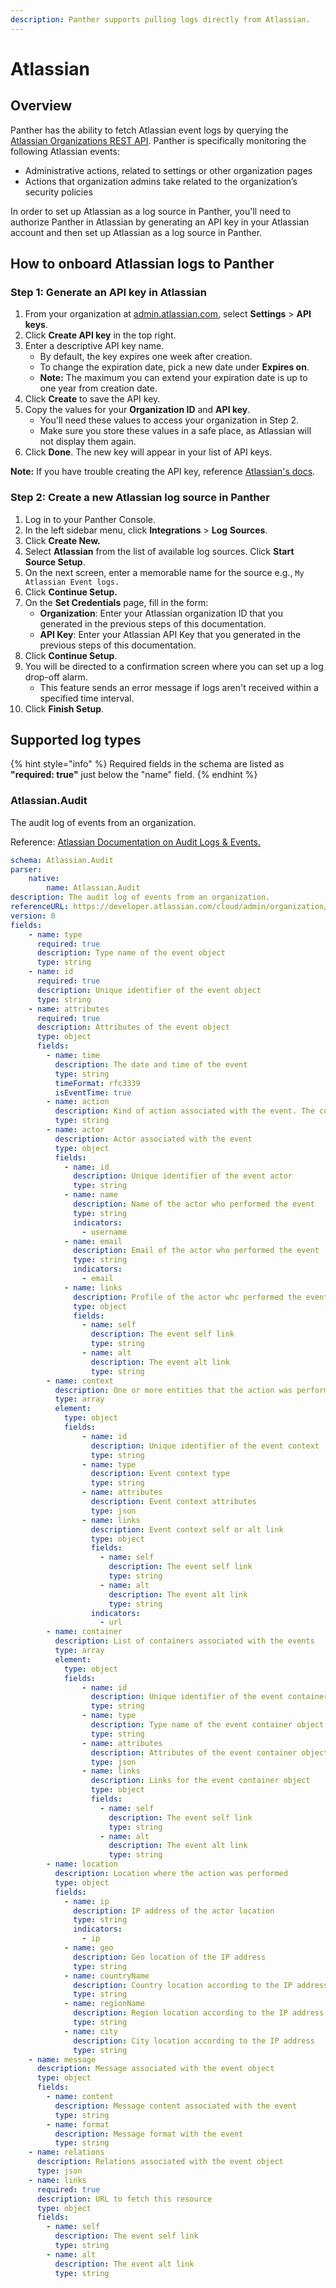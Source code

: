 ```yaml
---
description: Panther supports pulling logs directly from Atlassian.
---
```


# Atlassian

## Overview

Panther has the ability to fetch Atlassian event logs by querying the [Atlassian Organizations REST API](https://developer.atlassian.com/cloud/admin/organization/rest/intro/). Panther is specifically monitoring the following Atlassian events:

* Administrative actions, related to settings or other organization pages&#x20;
* Actions that organization admins take related to the organization’s security policies

In order to set up Atlassian as a log source in Panther, you'll need to authorize Panther in Atlassian by generating an API key in your Atlassian account and then set up Atlassian as a log source in Panther.&#x20;

## How to onboard Atlassian logs to Panther

### Step 1: Generate an API key in Atlassian

1. From your organization at [admin.atlassian.com](http://admin.atlassian.com/), select **Settings** > **API keys**.
2. Click **Create API key** in the top right.
3. Enter a descriptive API key name.
   * By default, the key expires one week after creation.&#x20;
   * To change the expiration date, pick a new date under **Expires on**.&#x20;
   * **Note:** The maximum you can extend your expiration date is up to one year from creation date.
4. Click **Create** to save the API key.
5. Copy the values for your **Organization ID** and **API key**.&#x20;
   * You'll need these values to access your organization in Step 2.
   * Make sure you store these values in a safe place, as Atlassian will not display them again.
6. Click **Done**. The new key will appear in your list of API keys.

**Note:** If you have trouble creating the API key, reference [Atlassian's docs](https://developer.atlassian.com/cloud/admin/organization/rest/intro/).



### Step 2: Create a new Atlassian log source in Panther

1. Log in to your Panther Console.
2. In the left sidebar menu, click **Integrations** > **Log** **Sources**.
3. Click **Create New.**
4. Select **Atlassian** from the list of available log sources. Click **Start Source Setup**.
5. On the next screen, enter a memorable name for the source e.g., `My Atlassian Event logs.`
6. Click **Continue Setup.**
7. On the **Set Credentials** page, fill in the form:&#x20;
   * **Organization**: Enter your Atlassian organization ID that you generated in the previous steps of this documentation.
   * **API Key**: Enter your Atlassian API Key that you generated in the previous steps of this documentation.
8. Click **Continue Setup**.
9. You will be directed to a confirmation screen where you can set up a log drop-off alarm.
   * This feature sends an error message if logs aren't received within a specified time interval.
10. Click **Finish Setup**.

## Supported log types

{% hint style="info" %}
Required fields in the schema are listed as **"required: true"**  just below the "name" field.
{% endhint %}

### Atlassian.Audit

The audit log of events from an organization.

Reference: [Atlassian Documentation on Audit Logs & Events.](https://developer.atlassian.com/cloud/admin/organization/rest/api-group-orgs/#api-orgs-orgid-events-get)

```yaml
schema: Atlassian.Audit
parser:
    native:
        name: Atlassian.Audit
description: The audit log of events from an organization.
referenceURL: https://developer.atlassian.com/cloud/admin/organization/rest/api-group-orgs/#api-orgs-orgid-events-get
version: 0
fields:
    - name: type
      required: true
      description: Type name of the event object
      type: string
    - name: id
      required: true
      description: Unique identifier of the event object
      type: string
    - name: attributes
      required: true
      description: Attributes of the event object
      type: object
      fields:
        - name: time
          description: The date and time of the event
          type: string
          timeFormat: rfc3339
          isEventTime: true
        - name: action
          description: Kind of action associated with the event. The complete list can be accessed with event-actions API
          type: string
        - name: actor
          description: Actor associated with the event
          type: object
          fields:
            - name: id
              description: Unique identifier of the event actor
              type: string
            - name: name
              description: Name of the actor who performed the event
              type: string
              indicators:
                - username
            - name: email
              description: Email of the actor who performed the event
              type: string
              indicators:
                - email
            - name: links
              description: Profile of the actor whc performed the event
              type: object
              fields:
                - name: self
                  description: The event self link
                  type: string
                - name: alt
                  description: The event alt link
                  type: string
        - name: context
          description: One or more entities that the action was performed against
          type: array
          element:
            type: object
            fields:
                - name: id
                  description: Unique identifier of the event context
                  type: string
                - name: type
                  description: Event context type
                  type: string
                - name: attributes
                  description: Event context attributes
                  type: json
                - name: links
                  description: Event context self or alt link
                  type: object
                  fields:
                    - name: self
                      description: The event self link
                      type: string
                    - name: alt
                      description: The event alt link
                      type: string
                  indicators:
                    - url
        - name: container
          description: List of containers associated with the events
          type: array
          element:
            type: object
            fields:
                - name: id
                  description: Unique identifier of the event container
                  type: string
                - name: type
                  description: Type name of the event container object
                  type: string
                - name: attributes
                  description: Attributes of the event container object
                  type: json
                - name: links
                  description: Links for the event container object
                  type: object
                  fields:
                    - name: self
                      description: The event self link
                      type: string
                    - name: alt
                      description: The event alt link
                      type: string
        - name: location
          description: Location where the action was performed
          type: object
          fields:
            - name: ip
              description: IP address of the actor location
              type: string
              indicators:
                - ip
            - name: geo
              description: Geo location of the IP address
              type: string
            - name: countryName
              description: Country location according to the IP address
              type: string
            - name: regionName
              description: Region location according to the IP address
              type: string
            - name: city
              description: City location according to the IP address
              type: string
    - name: message
      description: Message associated with the event object
      type: object
      fields:
        - name: content
          description: Message content associated with the event
          type: string
        - name: format
          description: Message format with the event
          type: string
    - name: relations
      description: Relations associated with the event object
      type: json
    - name: links
      required: true
      description: URL to fetch this resource
      type: object
      fields:
        - name: self
          description: The event self link
          type: string
        - name: alt
          description: The event alt link
          type: string
```
